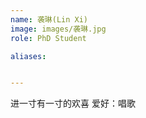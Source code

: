 ```yaml
---
name: 袭琳(Lin Xi)
image: images/袭琳.jpg
role: PhD Student

aliases:


---
```

进一寸有一寸的欢喜
爱好：唱歌


